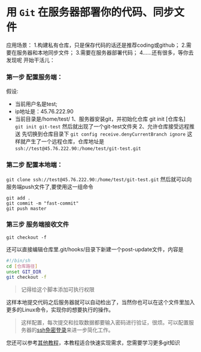 # 用 `Git` 在服务器部署你的代码、同步文件

应用场景：
1.构建私有仓库，只是保存代码的话还是推荐coding或github；
2.需要在服务器和本地同步文件；
3.需要在服务器部署代码；
4......还有很多，等你去发现呢
开始干活儿：

### 第一步 配置服务端：

 假设:
- 当前用户名是test;
- ip地址是：45.76.222.90
- 当前目录是/home/test/
1、服务器安装git，并初始化仓库 git init [仓库名]
```git init git-test```
然后就出现了一个git-test文件夹
2、允许仓库接受远程推送
先切换到仓库目录下
```git config receive.denyCurrentBranch ignore```
这样就产生了一个远程仓库，仓库地址是
```ssh://test@45.76.222.90:/home/test/git-test.git```

### 第二步 配置本地端：

```git clone ssh://test@45.76.222.90:/home/test/git-test.git```
然后就可以向服务端push文件了,要使用这一组命令
```
git add .
git commit -m "fast-commit"
git push master
```

### 第三步 服务端接收文件

```git update-server-info
git checkout -f
```
还可以直接编辑仓库里.git/hooks/目录下新建一个post-update文件，内容是
``` bash
#!/bin/sh
cd [仓库路径]
unset GIT_DIR
git checkout -f
```
> 记得给这个脚本添加可执行权限

这样本地提交代码之后服务器就可以自动检出了，当然你也可以在这个文件里加入更多的Linux命令，实现你的想要执行的操作。
> 这样配置，每次提交和拉取数据都要输入密码进行验证，很烦。可以配置服务器的[ssh免密登录](https://www.jianshu.com/p/6761199bedba)来进一步简化工作。

您还可以参考[其他教程](https://git-scm.com/book/zh/v2/%E8%87%AA%E5%AE%9A%E4%B9%89-Git-Git-%E9%92%A9%E5%AD%90)，本教程适合快速实现需求，您需要学习更多git知识
